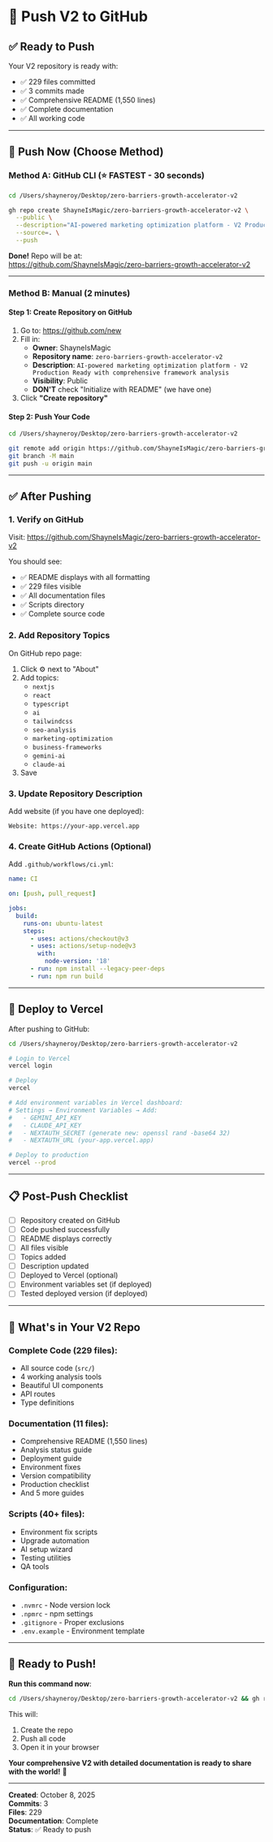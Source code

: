 # 🚀 Push V2 to GitHub

## ✅ Ready to Push

Your V2 repository is ready with:
- ✅ 229 files committed
- ✅ 3 commits made
- ✅ Comprehensive README (1,550 lines)
- ✅ Complete documentation
- ✅ All working code

---

## 🎯 Push Now (Choose Method)

### **Method A: GitHub CLI** (⭐ FASTEST - 30 seconds)

```bash
cd /Users/shayneroy/Desktop/zero-barriers-growth-accelerator-v2

gh repo create ShayneIsMagic/zero-barriers-growth-accelerator-v2 \
  --public \
  --description="AI-powered marketing optimization platform - V2 Production Ready with comprehensive framework analysis" \
  --source=. \
  --push
```

**Done!** Repo will be at:  
https://github.com/ShayneIsMagic/zero-barriers-growth-accelerator-v2

---

### **Method B: Manual** (2 minutes)

#### **Step 1: Create Repository on GitHub**

1. Go to: https://github.com/new
2. Fill in:
   - **Owner**: ShayneIsMagic
   - **Repository name**: `zero-barriers-growth-accelerator-v2`
   - **Description**: `AI-powered marketing optimization platform - V2 Production Ready with comprehensive framework analysis`
   - **Visibility**: Public
   - **DON'T** check "Initialize with README" (we have one)
3. Click **"Create repository"**

#### **Step 2: Push Your Code**

```bash
cd /Users/shayneroy/Desktop/zero-barriers-growth-accelerator-v2

git remote add origin https://github.com/ShayneIsMagic/zero-barriers-growth-accelerator-v2.git
git branch -M main
git push -u origin main
```

---

## ✅ After Pushing

### **1. Verify on GitHub**

Visit: https://github.com/ShayneIsMagic/zero-barriers-growth-accelerator-v2

You should see:
- ✅ README displays with all formatting
- ✅ 229 files visible
- ✅ All documentation files
- ✅ Scripts directory
- ✅ Complete source code

### **2. Add Repository Topics**

On GitHub repo page:
1. Click ⚙️ next to "About"
2. Add topics:
   - `nextjs`
   - `react`
   - `typescript`
   - `ai`
   - `tailwindcss`
   - `seo-analysis`
   - `marketing-optimization`
   - `business-frameworks`
   - `gemini-ai`
   - `claude-ai`
3. Save

### **3. Update Repository Description**

Add website (if you have one deployed):
```
Website: https://your-app.vercel.app
```

### **4. Create GitHub Actions** (Optional)

Add `.github/workflows/ci.yml`:
```yaml
name: CI

on: [push, pull_request]

jobs:
  build:
    runs-on: ubuntu-latest
    steps:
      - uses: actions/checkout@v3
      - uses: actions/setup-node@v3
        with:
          node-version: '18'
      - run: npm install --legacy-peer-deps
      - run: npm run build
```

---

## 🚀 Deploy to Vercel

After pushing to GitHub:

```bash
cd /Users/shayneroy/Desktop/zero-barriers-growth-accelerator-v2

# Login to Vercel
vercel login

# Deploy
vercel

# Add environment variables in Vercel dashboard:
# Settings → Environment Variables → Add:
#   - GEMINI_API_KEY
#   - CLAUDE_API_KEY
#   - NEXTAUTH_SECRET (generate new: openssl rand -base64 32)
#   - NEXTAUTH_URL (your-app.vercel.app)

# Deploy to production
vercel --prod
```

---

## 📋 Post-Push Checklist

- [ ] Repository created on GitHub
- [ ] Code pushed successfully
- [ ] README displays correctly
- [ ] All files visible
- [ ] Topics added
- [ ] Description updated
- [ ] Deployed to Vercel (optional)
- [ ] Environment variables set (if deployed)
- [ ] Tested deployed version (if deployed)

---

## 🎯 What's in Your V2 Repo

### **Complete Code** (229 files):
- All source code (`src/`)
- 4 working analysis tools
- Beautiful UI components
- API routes
- Type definitions

### **Documentation** (11 files):
- Comprehensive README (1,550 lines)
- Analysis status guide
- Deployment guide
- Environment fixes
- Version compatibility
- Production checklist
- And 5 more guides

### **Scripts** (40+ files):
- Environment fix scripts
- Upgrade automation
- AI setup wizard
- Testing utilities
- QA tools

### **Configuration**:
- `.nvmrc` - Node version lock
- `.npmrc` - npm settings
- `.gitignore` - Proper exclusions
- `.env.example` - Environment template

---

## 🎊 Ready to Push!

**Run this command now**:

```bash
cd /Users/shayneroy/Desktop/zero-barriers-growth-accelerator-v2 && gh repo create ShayneIsMagic/zero-barriers-growth-accelerator-v2 --public --description="AI-powered marketing optimization platform - V2 Production Ready" --source=. --push && open https://github.com/ShayneIsMagic/zero-barriers-growth-accelerator-v2
```

This will:
1. Create the repo
2. Push all code
3. Open it in your browser

**Your comprehensive V2 with detailed documentation is ready to share with the world!** 🌟

---

**Created**: October 8, 2025  
**Commits**: 3  
**Files**: 229  
**Documentation**: Complete  
**Status**: ✅ Ready to push  

